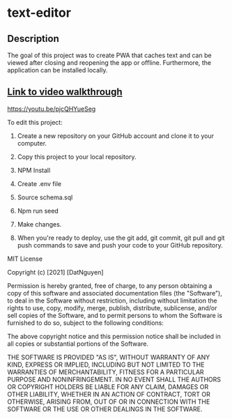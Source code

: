 # text-editor
## Description
The goal of this project was to create PWA that caches text and can be viewed after closing and reopening the app or offline. Furthermore, the application can be installed locally. 


## [Link to video walkthrough](https://youtu.be/pjcQHYueSeg)
https://youtu.be/pjcQHYueSeg



To edit this project:

1. Create a new repository on your GitHub account and clone it to your computer.

2. Copy this project to your local repository.

3. NPM Install

4. Create .env file

5. Source schema.sql

6. Npm run seed

7. Make changes.

8. When you're ready to deploy, use the git add, git commit, git pull and git push commands to save and push your code to your GitHub repository.

MIT License

Copyright (c) [2021] [DatNguyen]

Permission is hereby granted, free of charge, to any person obtaining a copy of this software and associated documentation files (the "Software"), to deal in the Software without restriction, including without limitation the rights to use, copy, modify, merge, publish, distribute, sublicense, and/or sell copies of the Software, and to permit persons to whom the Software is furnished to do so, subject to the following conditions:

The above copyright notice and this permission notice shall be included in all copies or substantial portions of the Software.

THE SOFTWARE IS PROVIDED "AS IS", WITHOUT WARRANTY OF ANY KIND, EXPRESS OR IMPLIED, INCLUDING BUT NOT LIMITED TO THE WARRANTIES OF MERCHANTABILITY, FITNESS FOR A PARTICULAR PURPOSE AND NONINFRINGEMENT. IN NO EVENT SHALL THE AUTHORS OR COPYRIGHT HOLDERS BE LIABLE FOR ANY CLAIM, DAMAGES OR OTHER LIABILITY, WHETHER IN AN ACTION OF CONTRACT, TORT OR OTHERWISE, ARISING FROM, OUT OF OR IN CONNECTION WITH THE SOFTWARE OR THE USE OR OTHER DEALINGS IN THE SOFTWARE.